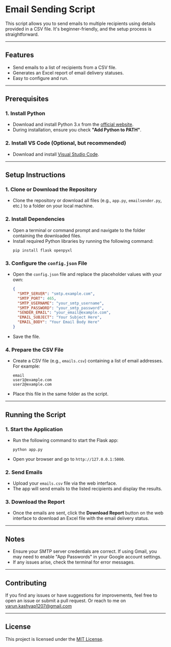 # Email Sending Script

This script allows you to send emails to multiple recipients using details provided in a CSV file. It's beginner-friendly, and the setup process is straightforward.

---

## Features
- Send emails to a list of recipients from a CSV file.
- Generates an Excel report of email delivery statuses.
- Easy to configure and run.

---

## Prerequisites

### 1. **Install Python**
   - Download and install Python 3.x from the [official website](https://www.python.org/downloads/). 
   - During installation, ensure you check **"Add Python to PATH"**.

### 2. **Install VS Code** (Optional, but recommended)
   - Download and install [Visual Studio Code](https://code.visualstudio.com/).

---

## Setup Instructions

### 1. Clone or Download the Repository
   - Clone the repository or download all files (e.g., `app.py`, `emailsender.py`, etc.) to a folder on your local machine.

### 2. Install Dependencies
   - Open a terminal or command prompt and navigate to the folder containing the downloaded files.
   - Install required Python libraries by running the following command:
     ```
     pip install flask openpyxl
     ```

### 3. Configure the `config.json` File
   - Open the `config.json` file and replace the placeholder values with your own:
     ```json
     {
       "SMTP_SERVER": "smtp.example.com",
       "SMTP_PORT": 465,
       "SMTP_USERNAME": "your_smtp_username",
       "SMTP_PASSWORD": "your_smtp_password",
       "SENDER_EMAIL": "your_email@example.com",
       "EMAIL_SUBJECT": "Your Subject Here",
       "EMAIL_BODY": "Your Email Body Here"
     }
     ```
   - Save the file.

### 4. Prepare the CSV File
   - Create a CSV file (e.g., `emails.csv`) containing a list of email addresses. For example:
     ```
     email
     user1@example.com
     user2@example.com
     ```
   - Place this file in the same folder as the script.

---

## Running the Script

### 1. Start the Application
   - Run the following command to start the Flask app:
     ```
     python app.py
     ```
   - Open your browser and go to `http://127.0.0.1:5000`.

### 2. Send Emails
   - Upload your `emails.csv` file via the web interface.
   - The app will send emails to the listed recipients and display the results.

### 3. Download the Report
   - Once the emails are sent, click the **Download Report** button on the web interface to download an Excel file with the email delivery status.

---

## Notes
- Ensure your SMTP server credentials are correct. If using Gmail, you may need to enable "App Passwords" in your Google account settings.
- If any issues arise, check the terminal for error messages.

---

## Contributing
If you find any issues or have suggestions for improvements, feel free to open an issue or submit a pull request. Or reach to me on varun.kashyap1207@gmail.com

---

## License
This project is licensed under the [MIT License](LICENSE).
